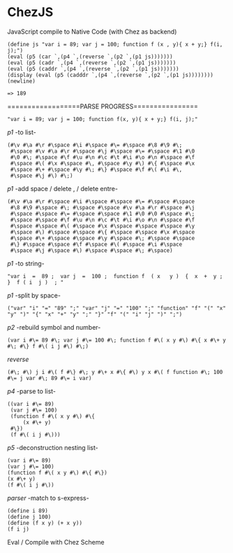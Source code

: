 # ChezJS
JavaScript compile to Native Code (with Chez as backend)


```
(define js "var i = 89; var j = 100; function f (x , y){ x + y;} f(i, j);")
(eval (p5 (car `,(p4 `,(reverse `,(p2 `,(p1 js)))))))
(eval (p5 (cadr `,(p4 `,(reverse `,(p2 `,(p1 js)))))))
(eval (p5 (caddr `,(p4 `,(reverse `,(p2 `,(p1 js)))))))
(display (eval (p5 (cadddr `,(p4 `,(reverse `,(p2 `,(p1 js))))))))
(newline)
```

`=> 189`


==================PARSE   PROGRESS================

`"var i = 89; var j = 100; function f(x, y){ x + y;} f(i, j);"`

*p1*  -to list-

```
(#\v #\a #\r #\space #\i #\space #\= #\space #\8 #\9 #\;
 #\space #\v #\a #\r #\space #\j #\space #\= #\space #\1 #\0
 #\0 #\; #\space #\f #\u #\n #\c #\t #\i #\o #\n #\space #\f
 #\space #\( #\x #\space #\, #\space #\y #\) #\{ #\space #\x
 #\space #\+ #\space #\y #\; #\} #\space #\f #\( #\i #\,
 #\space #\j #\) #\;)
 ```
 
*p1*  -add space / delete , / delete entre-

```
(#\v #\a #\r #\space #\i #\space #\space #\= #\space #\space
 #\8 #\9 #\space #\; #\space #\space #\v #\a #\r #\space #\j
 #\space #\space #\= #\space #\space #\1 #\0 #\0 #\space #\;
 #\space #\space #\f #\u #\n #\c #\t #\i #\o #\n #\space #\f
 #\space #\space #\( #\space #\x #\space #\space #\space #\y
 #\space #\) #\space #\space #\{ #\space #\space #\x #\space
 #\space #\+ #\space #\space #\y #\space #\; #\space #\space
 #\} #\space #\space #\f #\space #\( #\space #\i #\space
 #\space #\j #\space #\) #\space #\space #\; #\space)
```
*p1* -to string-
 
`"var i  =  89 ;  var j  =  100 ;  function f  ( x   y )  {  x  +  y ;  }  f ( i  j )  ; "`
 
*p1* -split by space-

`("var" "i" "=" "89" ";" "var" "j" "=" "100" ";" "function" "f" "(" "x" "y" ")" "{" "x" "+" "y" ";" "}" "f" "(" "i" "j" ")" ";")`

*p2* -rebuild symbol and number-

`(var i #\= 89 #\; var j #\= 100 #\; function f #\( x y #\) #\{ x #\+ y #\; #\} f #\( i j #\) #\;)`

*reverse*

`(#\; #\) j i #\( f #\} #\; y #\+ x #\{ #\) y x #\( f function #\; 100 #\= j var #\; 89 #\= i var)`

*p4* -parse to list-

```
((var i #\= 89)
 (var j #\= 100)
 (function f #\( x y #\) #\{ 
     (x #\+ y)
 #\})
 (f #\( i j #\)))
```

*p5* -deconstruction nesting list-

```
(var i #\= 89)
(var j #\= 100)
(function f #\( x y #\) #\{ #\})
(x #\+ y)
(f #\( i j #\))
```

*parser* -match to s-express-

```
(define i 89)
(define j 100)
(define (f x y) (+ x y))
(f i j)
```

Eval / Compile with Chez Scheme
